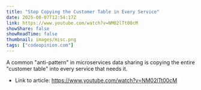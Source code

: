 ```yaml
---
title: "Stop Copying the Customer Table in Every Service"
date: 2025-08-07T12:54:17Z
link: https://www.youtube.com/watch?v=NM02lTt00cM
showShare: false
showReadTime: false
thumbnail: images/misc.png
tags: ["codeopinion.com"]
---
```

A common "anti-pattern" in microservices data sharing is copying the entire "customer table" into every service that needs it.

- Link to article: https://www.youtube.com/watch?v=NM02lTt00cM